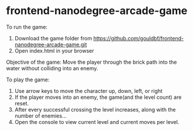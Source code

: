 frontend-nanodegree-arcade-game
===============================

To run the game:
1) Download the game folder from https://github.com/gouldbf/frontend-nanodegree-arcade-game.git
2) Open index.html in your browser

Objective of the game:
Move the player through the brick path into the water without colliding into an enemy.

To play the game:
1) Use arrow keys to move the character up, down, left, or right
2) If the player moves into an enemy, the game(and the level count) are reset.
3) After every successful crossing the level increases, along with the number of enemies...
4) Open the console to view current level and current moves per level.
